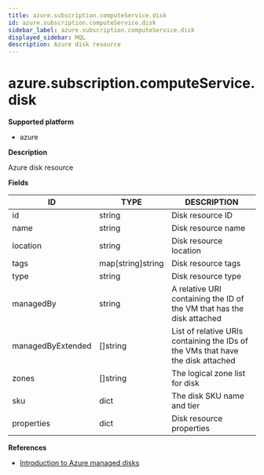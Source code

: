 ```yaml
---
title: azure.subscription.computeService.disk
id: azure.subscription.computeService.disk
sidebar_label: azure.subscription.computeService.disk
displayed_sidebar: MQL
description: Azure disk resource
---
```


# azure.subscription.computeService.disk

**Supported platform**

- azure

**Description**

Azure disk resource

**Fields**

| ID                | TYPE              | DESCRIPTION                                                                     |
| ----------------- | ----------------- | ------------------------------------------------------------------------------- |
| id                | string            | Disk resource ID                                                                |
| name              | string            | Disk resource name                                                              |
| location          | string            | Disk resource location                                                          |
| tags              | map[string]string | Disk resource tags                                                              |
| type              | string            | Disk resource type                                                              |
| managedBy         | string            | A relative URI containing the ID of the VM that has the disk attached           |
| managedByExtended | &#91;&#93;string  | List of relative URIs containing the IDs of the VMs that have the disk attached |
| zones             | &#91;&#93;string  | The logical zone list for disk                                                  |
| sku               | dict              | The disk SKU name and tier                                                      |
| properties        | dict              | Disk resource properties                                                        |

**References**

- [Introduction to Azure managed disks](https://learn.microsoft.com/en-us/azure/virtual-machines/managed-disks-overview)
